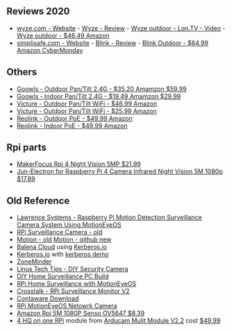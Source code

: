 
## Reviews 2020
- [wyze.com - Website](https://wyze.com/) - [Wyze - Review](https://www.security.org/security-cameras/wyze/review/) - [Wyze outdoor - Lon.TV - Video](https://www.amazon.com/vdp/80bc3480fca64da9949a0d90f6a5b1a3?ref=dp_vse_rvc_1) - [Wyze outdoor - $46.49 Amazon](https://www.amazon.com/gp/product/B08FFK9ZYR) 
- [simplisafe.com - Website](https://simplisafe.com/) - [Blink - Review](https://www.security.org/security-cameras/blink/) - [Blink Outdoor - $64.99 Amazon CyberMonday](https://www.amazon.com/Blink-Outdoor-Wireless-Security-Camera/dp/B086DKSYTS)

## Others
- [Goowls - Outdoor Pan/Tilt 2.4G - $35.20 Amamzon $59.99](https://www.amazon.com/Security-Goowls-Surveillance-Waterproof-Detection/dp/B083J11JG8)
- [Goowls - Indoor Pan/Tilt 2.4G - $19.49 Amamzon $29.99](https://www.amazon.com/Goowls-Wireless-Security-Monitor-Detection/dp/B083HZTN8W)
- [Victure - Outdoor Pan/Tilt WiFi - $46.99 Amazon](https://www.amazon.com/dp/B0886GSQZB)
- [Victure - Outdoor Pan/Tilt WiFi - $25.99 Amazon](https://www.amazon.com/Victure-Monitor-Tracking-Detection-Surveillance/dp/B085YCRC2W)
- [Reolink - Outdoor PoE - $49.99 Amazon](https://www.amazon.com/Reolink-Surveillance-Security-Detection-RLC-410-5MP/dp/B07C5JWK4K)
- [Reolink - Indoor PoE - $49.99 Amazon](https://www.amazon.com/Reolink-Outdoor-Surveillance-Security-RLC-420-5MP/dp/B07FQ2T89L)

## Rpi parts
- [MakerFocus Rpi 4 Night Vision 5MP $21.99](https://www.amazon.com/Makerfocus-Raspberry-Camera-Adjustable-Focus-Raspberry-pi/dp/B06XYDCN5N)
- [Jun-Electron for Raspberry Pi 4 Camera Infrared Night Vision 5M 1080p $17.89](https://www.amazon.com/Raspberry-Camera-Acrylic-Infrared-Compatible/dp/B07RGKN6QT)

## Old Reference
- [Lawrence Systems - Raspberry Pi Motion Detection Surveillance Camera System Using MotionEyeOS](https://www.youtube.com/watch?v=og-zI0CozLs)
- [RPi Surveillance Camera - old](https://www.instructables.com/Raspberry-Pi-as-low-cost-HD-surveillance-camera/)
- [Motion - old](http://www.lavrsen.dk/foswiki/bin/view/Motion) [Motion - github new](https://motion-project.github.io/)
- [Balena Cloud](https://www.balena.io/blog/make-yourself-a-security-camera-system-in-30-minutes-or-less/) using [Kerberos.io](https://kerberos.io/)
- [Kerberos.io](https://kerberos.io/) with [kerberos demo](https://demo.kerberos.io/)
- [ZoneMinder](https://zoneminder.com/features/)
- [Linus Tech Tips - DIY Security Camera](https://www.youtube.com/watch?v=H7p5YEOrlSc)
- [DIY Home Surveillance PC Build](https://www.youtube.com/watch?v=PLOcfW3yDG0)
- [RPi Home Surveillance with MotionEyeOS](https://www.youtube.com/watch?v=O5ifTks4w4U)
- [Crosstalk - RPi Surveillance Monitor V2](https://www.youtube.com/watch?v=0tvX_gsv2ZU)
- [Contaware Download](https://www.contaware.com/download.html)
- [RPi MotionEyeOS Netowrk Camera](https://www.youtube.com/watch?v=8YUM7jio6dk)
- [Amazon Rpi 5M 1080P Senso OV5647 $8.39](https://www.amazon.com/Raspberry-Camera-Module-Megapixels-Sensor/dp/B07L82XBNM/ref=asc_df_B07L82XBNM/?tag=hyprod-20&linkCode=df0&hvadid=343234125040&hvpos=&hvnetw=g&hvrand=13488208645384760965&hvpone=&hvptwo=&hvqmt=&hvdev=c&hvdvcmdl=&hvlocint=&hvlocphy=9018109&hvtargid=pla-717544328579&psc=1&tag=&ref=&adgrpid=68968886317&hvpone=&hvptwo=&hvadid=343234125040&hvpos=&hvnetw=g&hvrand=13488208645384760965&hvqmt=&hvdev=c&hvdvcmdl=&hvlocint=&hvlocphy=9018109&hvtargid=pla-717544328579)
- [4 HQ on one RPi](https://www.youtube.com/watch?v=I_6uKSLOpNw) module from [Arducam Mulit Module V2.2](https://www.arducam.com/product/multi-camera-v2-1-adapter-raspberry-pi/?utm_source=youtubevid&utm_medium=viddescription) cost [$49.99](https://www.uctronics.com/arducam-multi-camera-adapter-module-v2-2-for-raspberry-pi-4-3b-3b-5mp-and-8mp-cameras-compatible-with-arducam-mipi-cameras.html)

